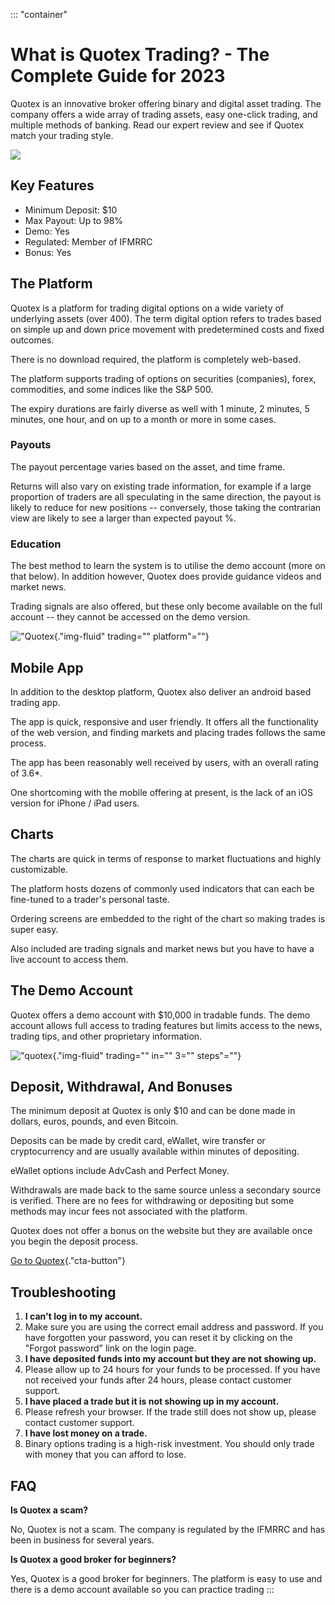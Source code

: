 ::: \"container\"
# What is Quotex Trading? - The Complete Guide for 2023

Quotex is an innovative broker offering binary and digital asset
trading. The company offers a wide array of trading assets, easy
one-click trading, and multiple methods of banking. Read our expert
review and see if Quotex match your trading style.

[![](https://static.quotex.io/files/4_en/300_250.jpg)](https://traff.sbs/brokerqxlid)

## Key Features

-   Minimum Deposit: \$10
-   Max Payout: Up to 98%
-   Demo: Yes
-   Regulated: Member of IFMRRC
-   Bonus: Yes

## The Platform

Quotex is a platform for trading digital options on a wide variety of
underlying assets (over 400). The term digital option refers to trades
based on simple up and down price movement with predetermined costs and
fixed outcomes.

There is no download required, the platform is completely web-based.

The platform supports trading of options on securities (companies),
forex, commodities, and some indices like the S&P 500.

The expiry durations are fairly diverse as well with 1 minute, 2
minutes, 5 minutes, one hour, and on up to a month or more in some
cases.

### Payouts

The payout percentage varies based on the asset, and time frame.

Returns will also vary on existing trade information, for example if a
large proportion of traders are all speculating in the same direction,
the payout is likely to reduce for new positions -- conversely, those
taking the contrarian view are likely to see a larger than expected
payout %.

### Education

The best method to learn the system is to utilise the demo account (more
on that below). In addition however, Quotex does provide guidance videos
and market news.

Trading signals are also offered, but these only become available on the
full account -- they cannot be accessed on the demo version.

!["Quotex](\%22https://www.binaryoptions.net/wp-content/uploads/2021/01/Quotex-Trading-Platform.jpg\%22){."img-fluid"
trading="" platform"=""}

## Mobile App

In addition to the desktop platform, Quotex also deliver an android
based trading app.

The app is quick, responsive and user friendly. It offers all the
functionality of the web version, and finding markets and placing trades
follows the same process.

The app has been reasonably well received by users, with an overall
rating of 3.6\*.

One shortcoming with the mobile offering at present, is the lack of an
iOS version for iPhone / iPad users.

## Charts

The charts are quick in terms of response to market fluctuations and
highly customizable.

The platform hosts dozens of commonly used indicators that can each be
fine-tuned to a trader's personal taste.

Ordering screens are embedded to the right of the chart so making trades
is super easy.

Also included are trading signals and market news but you have to have a
live account to access them.

## The Demo Account

Quotex offers a demo account with \$10,000 in tradable funds. The demo
account allows full access to trading features but limits access to the
news, trading tips, and other proprietary information.

!["quotex](\%22https://www.binaryoptions.net/wp-content/uploads/2021/01/quotex-trading-in-3-steps.jpg\%22){."img-fluid"
trading="" in="" 3="" steps"=""}

## Deposit, Withdrawal, And Bonuses

The minimum deposit at Quotex is only \$10 and can be done made in
dollars, euros, pounds, and even Bitcoin.

Deposits can be made by credit card, eWallet, wire transfer or
cryptocurrency and are usually available within minutes of depositing.

eWallet options include AdvCash and Perfect Money.

Withdrawals are made back to the same source unless a secondary source
is verified. There are no fees for withdrawing or depositing but some
methods may incur fees not associated with the platform.

Quotex does not offer a bonus on the website but they are available once
you begin the deposit process.

[Go to
Quotex](\%22https://traff.sbs/brokerqxlid\%22){."cta-button"}

## Troubleshooting

1.  **I can\'t log in to my account.**
2.  Make sure you are using the correct email address and password. If
    you have forgotten your password, you can reset it by clicking on
    the "Forgot password" link on the login page.
3.  **I have deposited funds into my account but they are not showing
    up.**
4.  Please allow up to 24 hours for your funds to be processed. If you
    have not received your funds after 24 hours, please contact customer
    support.
5.  **I have placed a trade but it is not showing up in my account.**
6.  Please refresh your browser. If the trade still does not show up,
    please contact customer support.
7.  **I have lost money on a trade.**
8.  Binary options trading is a high-risk investment. You should only
    trade with money that you can afford to lose.

## FAQ

**Is Quotex a scam?**

No, Quotex is not a scam. The company is regulated by the IFMRRC and has
been in business for several years.

**Is Quotex a good broker for beginners?**

Yes, Quotex is a good broker for beginners. The platform is easy to use
and there is a demo account available so you can practice trading
:::

